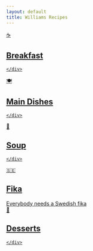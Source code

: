 ```yaml
---
layout: default
title: Williams Recipes
---
```


<div class="category-grid">
  <a href="{{ '/categories/breakfast' | relative_url }}" class="category-card breakfast">
    <div class="category-icon">
      ☕
    </div>
    <h2>Breakfast</h2>
    <div class="category-description">
      
    </div>
  </a>

  <a href="{{ '/categories/main' | relative_url }}" class="category-card main">
    <div class="category-icon">
      🍽️
    </div>
    <h2>Main Dishes</h2>
    <div class="category-description">
      
    </div>
  </a>

  <a href="{{ '/categories/soup' | relative_url }}" class="category-card soup">
    <div class="category-icon">
      🍲
    </div>
    <h2>Soup</h2>
    <div class="category-description">
      
    </div>
  </a>

  <a href="{{ '/categories/fika' | relative_url }}" class="category-card fika">
    <div class="category-icon">
      🇸🇪
    </div>
    <h2>Fika</h2>
    <div class="category-description">
      Everybody needs a Swedish fika
    </div>
  </a>

  <a href="{{ '/categories/dessert' | relative_url }}" class="category-card dessert">
    <div class="category-icon">
      🧁
    </div>
    <h2>Desserts</h2>
    <div class="category-description">
      
    </div>
  </a>

  <script src="{{ '/assets/js/search.js' | relative_url }}"></script>
  
</div>